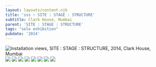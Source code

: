 ```yaml
---
layout: layouts/content.njk
title: 'sss ~ SITE : STAGE : STRUCTURE'
subtitle: Clark House, Mumbai
parent: 'SITE : STAGE : STRUCTURE'
tags: "solo exhibition"
pubdate: '2014'
---
```

![Installation views, SITE : STAGE : STRUCTURE, 2014, Clark House, Mumbai](/static/img/1.-ali-akbar-mehta-site-stage-structure-2014_installation-view-©-aliakbarmehta.jpg)
![](/static/img/2.-ali-akbar-mehta-site-stage-structure-2014_installation-view-©-aliakbarmehta.jpg)
![](/static/img/3.-ali-akbar-mehta-site-stage-structure-2014_installation-view-©-aliakbarmehta.jpg)
![](/static/img/4.-ali-akbar-mehta-site-stage-structure-2014_installation-view-©-aliakbarmehta.jpg)
![](/static/img/5.-ali-akbar-mehta-site-stage-structure-2014_installation-view-©-aliakbarmehta.jpg)
![](/static/img/6.-ali-akbar-mehta-site-stage-structure-2014_installation-view-©-aliakbarmehta.jpg)
![](/static/img/7.-ali-akbar-mehta-site-stage-structure-2014_installation-view-©-aliakbarmehta.jpg)
![](/static/img/8.-ali-akbar-mehta-site-stage-structure-2014_installation-view-©-aliakbarmehta.jpg)
![](/static/img/9.-ali-akbar-mehta-site-stage-structure-2014_installation-view-©-aliakbarmehta.jpg)
